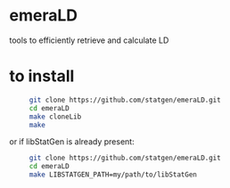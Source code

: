 # emeraLD
tools to efficiently retrieve and calculate LD 

# to install 
```bash
     git clone https://github.com/statgen/emeraLD.git  
     cd emeraLD  
     make cloneLib  
     make  
```
or if libStatGen is already present:  
```bash
     git clone https://github.com/statgen/emeraLD.git  
     cd emeraLD  
     make LIBSTATGEN_PATH=my/path/to/libStatGen  
```


